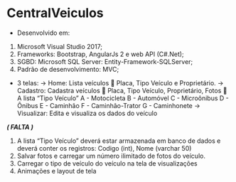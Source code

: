 # CentralVeiculos

- Desenvolvido em:
1) Microsoft Visual Studio 2017;
2) Frameworks: Bootstrap, AngularJs 2 e web API (C#.Net);
3) SGBD: Microsoft SQL Server: Entity-Framework-SQLServer;
4) Padrão de desenvolvimento: MVC;

- 3 telas:
-> Home: Lista veículos
 Placa, Tipo Veículo e Proprietário.
-> Cadastro: Cadastra veículos
 Placa, Tipo Veículo, Proprietário, Fotos
 A lista “Tipo Veículo”
A - Motocicleta
B - Automóvel
C - Microônibus
D - Ônibus
E - Caminhão
F - Caminhão-Trator
G - Caminhonete
-> Visualizar: Edita e visualiza os dados do veículo

***( FALTA )***
1) A lista “Tipo Veículo” deverá estar armazenada em banco de dados e deverá conter os registros: Codigo (int), Nome (varchar 50)
2) Salvar fotos e carregar um número ilimitado de fotos do veículo.
3) Carregar o tipo de veículo do veículo na tela de visualizações
4) Animações e layout de tela
